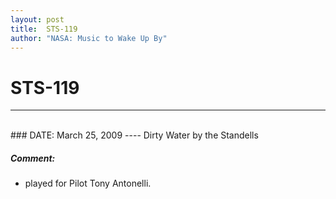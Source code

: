 ```yaml
---
layout: post
title:  STS-119
author: "NASA: Music to Wake Up By"
---
```


# STS-119
----
<br/>
### DATE: March 25, 2009
----
Dirty Water by the Standells

##### Comment:
* played for Pilot Tony Antonelli.
